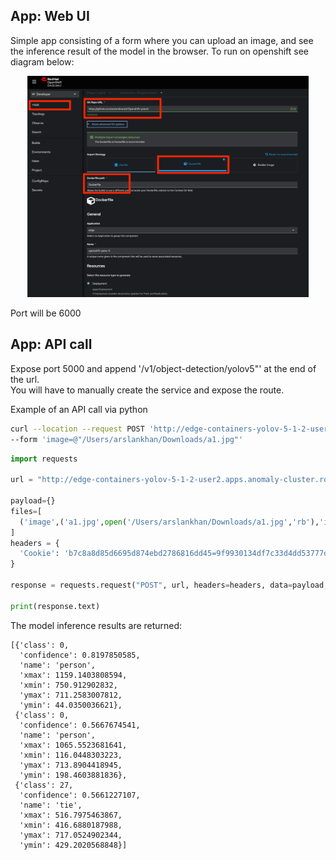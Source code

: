 ## App: Web UI
Simple app consisting of a form where you can upload an image, and see the inference result of the model in the browser. To run on openshift see diagram below:

<p align="center">
<img src="On-openshift.png" width="450">
</p>

Port will be 6000

## App: API call

Expose port 5000 and append '/v1/object-detection/yolov5"' at the end of the url.   
You will have to manually create the service and expose the route.

Example of an API call via python
```bash
curl --location --request POST 'http://edge-containers-yolov-5-1-2-user2.apps.anomaly-cluster.rqdu.p1.openshiftapps.com/v1/object-detection/yolov5' \
--form 'image=@"/Users/arslankhan/Downloads/a1.jpg"'
```

```py
import requests

url = "http://edge-containers-yolov-5-1-2-user2.apps.anomaly-cluster.rqdu.p1.openshiftapps.com/v1/object-detection/yolov5"

payload={}
files=[
  ('image',('a1.jpg',open('/Users/arslankhan/Downloads/a1.jpg','rb'),'image/jpeg'))
]
headers = {
  'Cookie': 'b7c8a8d85d6695d874ebd2786816dd45=9f9930134df7c33d4dd53777d9c67443'
}

response = requests.request("POST", url, headers=headers, data=payload, files=files)

print(response.text)

```
The model inference results are returned:

```
[{'class': 0,
  'confidence': 0.8197850585,
  'name': 'person',
  'xmax': 1159.1403808594,
  'xmin': 750.912902832,
  'ymax': 711.2583007812,
  'ymin': 44.0350036621},
 {'class': 0,
  'confidence': 0.5667674541,
  'name': 'person',
  'xmax': 1065.5523681641,
  'xmin': 116.0448303223,
  'ymax': 713.8904418945,
  'ymin': 198.4603881836},
 {'class': 27,
  'confidence': 0.5661227107,
  'name': 'tie',
  'xmax': 516.7975463867,
  'xmin': 416.6880187988,
  'ymax': 717.0524902344,
  'ymin': 429.2020568848}]
```